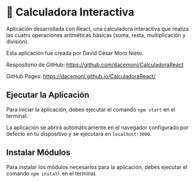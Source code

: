 # 📌 Calculadora Interactiva
Aplicación desarrollada con React, una calculadora interactiva que realiza las cuatro operaciones aritméticas básicas (suma, resta, multiplicación y división). 

Esta aplicación fue creada por David César Moro Nieto.

Respositorio de GitHub: https://github.com/dacemoni/CalculadoraReact

GitHub Pages: https://dacemoni.github.io/CalculadoraReact/

## Ejecutar la Aplicación
Para iniciar la aplicación, debes ejecutar el comando `npm start` en el terminal.

La aplicación se abrirá automáticamente en el navegador configurado por defecto en tu dispositivo y se ejecutará en `localhost:3000`.

## Instalar Módulos
Para instalar los módulos necesarios para la aplicación, debes ejecutar el comando `npm install` en el terminal.
